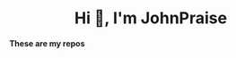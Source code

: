 <h1 align="center">Hi 👋, I'm JohnPraise</h1>


#### These are my repos

<!--- 👋 Hi, I’m @JohnPraise247
- 👀 I’m interested in coding and 3d animations
- 🌱 I’m currently learning Blender
- 📫 How to reach me (jpraise247@gmail.com)


<mJohnPraise247/JohnPraise247 is a ✨ special ✨ repository because its `README.md` (this file) appears on your GitHub profile.
Be Nice!
You can click the Preview link to take a look at your changes.
---> 
